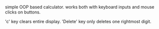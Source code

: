 simple OOP based calculator. 
works both with keyboard inputs and mouse clicks on buttons.

'c' key clears entire display.
'Delete' key only deletes one rightmost digit.
